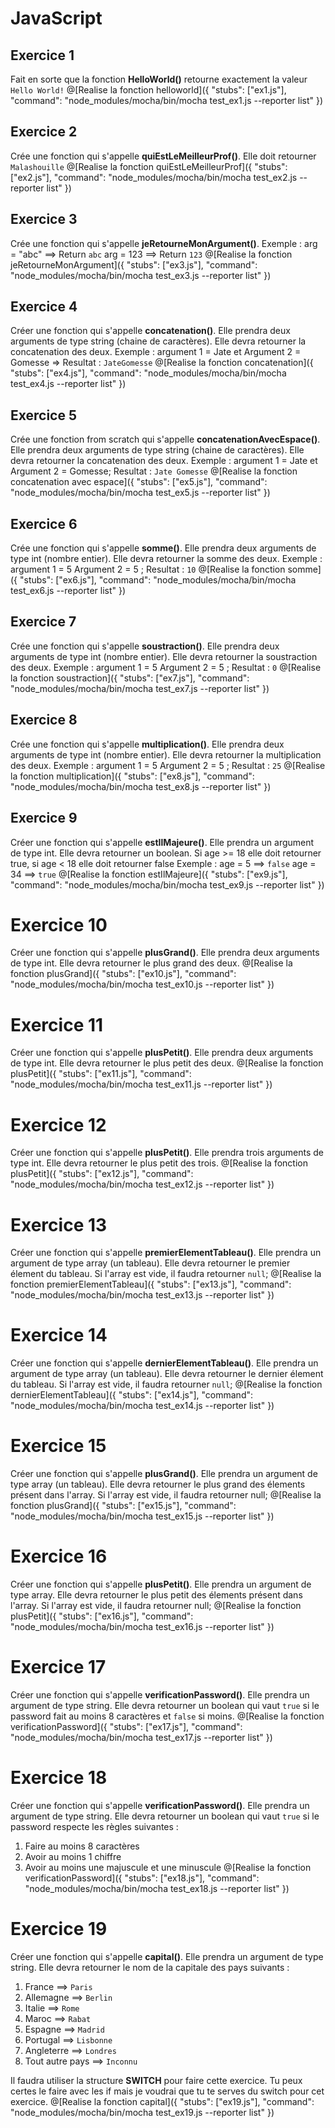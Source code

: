 # JavaScript

## Exercice 1
Fait en sorte que la fonction __HelloWorld()__ retourne exactement la valeur `Hello World!`
@[Realise la fonction helloworld]({ "stubs": ["ex1.js"], "command": "node_modules/mocha/bin/mocha test_ex1.js --reporter list" })

## Exercice 2
Crée une fonction qui s'appelle __quiEstLeMeilleurProf()__. Elle doit retourner `Malashouille`
@[Realise la fonction quiEstLeMeilleurProf]({ "stubs": ["ex2.js"], "command": "node_modules/mocha/bin/mocha test_ex2.js --reporter list" })

## Exercice 3
Crée une fonction qui s'appelle __jeRetourneMonArgument()__. Exemple : arg = "abc" ==> Return `abc` arg = 123 ==> Return `123`
@[Realise la fonction jeRetourneMonArgument]({ "stubs": ["ex3.js"], "command": "node_modules/mocha/bin/mocha test_ex3.js --reporter list" })

## Exercice 4
Créer une fonction qui s'appelle __concatenation()__. Elle prendra deux arguments de type string (chaine de caractères). Elle devra retourner la concatenation des deux. Exemple : argument 1 = Jate et Argument 2 = Gomesse => Resultat : `JateGomesse`
@[Realise la fonction concatenation]({ "stubs": ["ex4.js"], "command": "node_modules/mocha/bin/mocha test_ex4.js --reporter list" })

## Exercice 5
Crée une fonction from scratch qui s'appelle __concatenationAvecEspace()__. Elle prendra deux arguments de type string (chaine de caractères). Elle devra retourner la concatenation des deux. Exemple : argument 1 = Jate et Argument 2 = Gomesse; Resultat : `Jate Gomesse`
@[Realise la fonction concatenation avec espace]({ "stubs": ["ex5.js"], "command": "node_modules/mocha/bin/mocha test_ex5.js --reporter list" })

## Exercice 6
Crée une fonction qui s'appelle **somme()**. Elle prendra deux arguments de type int (nombre entier). Elle devra retourner la somme des deux. Exemple :
argument 1 = 5
Argument 2 = 5 ; Resultat : `10`
@[Realise la fonction somme]({ "stubs": ["ex6.js"], "command": "node_modules/mocha/bin/mocha test_ex6.js --reporter list" })

## Exercice 7
Crée une fonction qui s'appelle **soustraction()**. Elle prendra deux arguments de type int (nombre entier). Elle devra retourner la soustraction des deux. Exemple :
argument 1 = 5
Argument 2 = 5 ; Resultat : `0`
@[Realise la fonction soustraction]({ "stubs": ["ex7.js"], "command": "node_modules/mocha/bin/mocha test_ex7.js --reporter list" })

## Exercice 8
Crée une fonction qui s'appelle **multiplication()**. Elle prendra deux arguments de type int (nombre entier). Elle devra retourner la multiplication des deux. Exemple :
argument 1 = 5
Argument 2 = 5 ; Resultat : `25`
@[Realise la fonction multiplication]({ "stubs": ["ex8.js"], "command": "node_modules/mocha/bin/mocha test_ex8.js --reporter list" })

## Exercice 9
Créer une fonction qui s'appelle **estIlMajeure()**. Elle prendra un argument de type int. Elle devra retourner un boolean. Si age >= 18 elle doit retourner true, si age < 18 elle doit retourner false Exemple :
age = 5 ==> `false`
age = 34 ==> `true`
@[Realise la fonction estIlMajeure]({ "stubs": ["ex9.js"], "command": "node_modules/mocha/bin/mocha test_ex9.js --reporter list" })

# Exercice 10
Créer une fonction qui s'appelle **plusGrand()**. Elle prendra deux arguments de type int. Elle devra retourner le plus grand des deux.
@[Realise la fonction plusGrand]({ "stubs": ["ex10.js"], "command": "node_modules/mocha/bin/mocha test_ex10.js --reporter list" })

# Exercice 11
Créer une fonction qui s'appelle **plusPetit()**. Elle prendra deux arguments de type int. Elle devra retourner le plus petit des deux.
@[Realise la fonction plusPetit]({ "stubs": ["ex11.js"], "command": "node_modules/mocha/bin/mocha test_ex11.js --reporter list" })

# Exercice 12
Créer une fonction qui s'appelle **plusPetit()**. Elle prendra trois arguments de type int. Elle devra retourner le plus petit des trois.
@[Realise la fonction plusPetit]({ "stubs": ["ex12.js"], "command": "node_modules/mocha/bin/mocha test_ex12.js --reporter list" })

# Exercice 13
Créer une fonction qui s'appelle **premierElementTableau()**. Elle prendra un argument de type array (un tableau). Elle devra retourner le premier élement du tableau.
Si l'array est vide, il faudra retourner `null`;
@[Realise la fonction premierElementTableau]({ "stubs": ["ex13.js"], "command": "node_modules/mocha/bin/mocha test_ex13.js --reporter list" })

# Exercice 14
Créer une fonction qui s'appelle **dernierElementTableau()**. Elle prendra un argument de type array (un tableau). Elle devra retourner le dernier élement du tableau.
Si l'array est vide, il faudra retourner `null`;
@[Realise la fonction dernierElementTableau]({ "stubs": ["ex14.js"], "command": "node_modules/mocha/bin/mocha test_ex14.js --reporter list" })

# Exercice 15
Créer une fonction qui s'appelle **plusGrand()**. Elle prendra un argument de type array (un tableau). Elle devra retourner le plus grand des élements présent dans l'array.
Si l'array est vide, il faudra retourner null;
@[Realise la fonction plusGrand]({ "stubs": ["ex15.js"], "command": "node_modules/mocha/bin/mocha test_ex15.js --reporter list" })




# Exercice 16
Créer une fonction qui s'appelle **plusPetit()**. Elle prendra un argument de type array. Elle devra retourner le plus petit des élements présent dans l'array.
Si l'array est vide, il faudra retourner null;
@[Realise la fonction plusPetit]({ "stubs": ["ex16.js"], "command": "node_modules/mocha/bin/mocha test_ex16.js --reporter list" })

# Exercice 17
Créer une fonction qui s'appelle **verificationPassword()**. Elle prendra un argument de type string. Elle devra retourner un boolean qui vaut `true` si le password fait au moins 8 caractères et `false` si moins.
@[Realise la fonction verificationPassword]({ "stubs": ["ex17.js"], "command": "node_modules/mocha/bin/mocha test_ex17.js --reporter list" })

# Exercice 18
Créer une fonction qui s'appelle **verificationPassword()**. Elle prendra un argument de type string. Elle devra retourner un boolean qui vaut `true` si le password respecte les règles suivantes :
1. Faire au moins 8 caractères
2. Avoir au moins 1 chiffre
3. Avoir au moins une majuscule et une minuscule
@[Realise la fonction verificationPassword]({ "stubs": ["ex18.js"], "command": "node_modules/mocha/bin/mocha test_ex18.js --reporter list" })


# Exercice 19
Créer une fonction qui s'appelle **capital()**. Elle prendra un argument de type string. Elle devra retourner le nom de la capitale des pays suivants :
1. France ==> `Paris`
2. Allemagne ==> `Berlin`
3. Italie ==> `Rome`
4. Maroc ==> `Rabat`
5. Espagne ==> `Madrid`
6. Portugal ==> `Lisbonne`
7. Angleterre ==> `Londres`
8. Tout autre pays ==> `Inconnu`

Il faudra utiliser la structure **SWITCH** pour faire cette exercice.
Tu peux certes le faire avec les if mais je voudrai que tu te serves du switch pour cet exercice.
@[Realise la fonction capital]({ "stubs": ["ex19.js"], "command": "node_modules/mocha/bin/mocha test_ex19.js --reporter list" })

